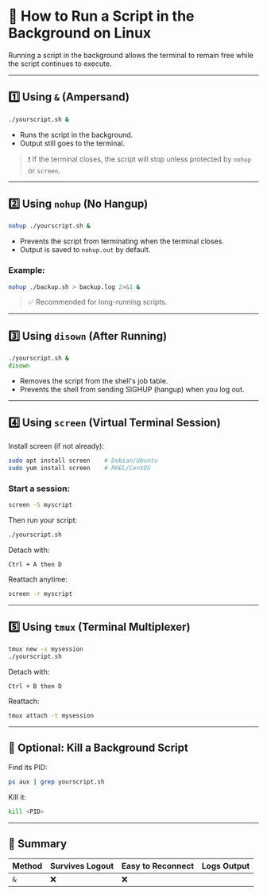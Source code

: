 # 🧠 How to Run a Script in the Background on Linux

Running a script in the background allows the terminal to remain free while the script continues to execute.

---

## 1️⃣ Using `&` (Ampersand)

```bash
./yourscript.sh &
```

- Runs the script in the background.
- Output still goes to the terminal.

> ❗ If the terminal closes, the script will stop unless protected by `nohup` or `screen`.

---

## 2️⃣ Using `nohup` (No Hangup)

```bash
nohup ./yourscript.sh &
```

- Prevents the script from terminating when the terminal closes.
- Output is saved to `nohup.out` by default.

### Example:

```bash
nohup ./backup.sh > backup.log 2>&1 &
```

> ✅ Recommended for long-running scripts.

---

## 3️⃣ Using `disown` (After Running)

```bash
./yourscript.sh &
disown
```

- Removes the script from the shell's job table.
- Prevents the shell from sending SIGHUP (hangup) when you log out.

---

## 4️⃣ Using `screen` (Virtual Terminal Session)

Install screen (if not already):

```bash
sudo apt install screen    # Debian/Ubuntu
sudo yum install screen    # RHEL/CentOS
```

### Start a session:
```bash
screen -S myscript
```

Then run your script:

```bash
./yourscript.sh
```

Detach with:
```
Ctrl + A then D
```

Reattach anytime:

```bash
screen -r myscript
```

---

## 5️⃣ Using `tmux` (Terminal Multiplexer)

```bash
tmux new -s mysession
./yourscript.sh
```

Detach with:
```
Ctrl + B then D
```

Reattach:

```bash
tmux attach -t mysession
```

---

## 🧹 Optional: Kill a Background Script

Find its PID:

```bash
ps aux | grep yourscript.sh
```

Kill it:

```bash
kill <PID>
```

---

## 📝 Summary

| Method      | Survives Logout | Easy to Reconnect | Logs Output |
|-------------|------------------|-------------------|--------------|
| `&`         | ❌               | ❌
